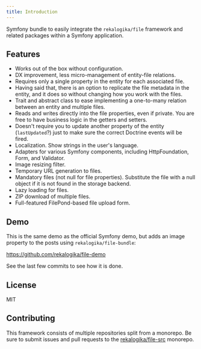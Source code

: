 ```yaml
---
title: Introduction
---
```


Symfony bundle to easily integrate the `rekalogika/file` framework and related
packages within a Symfony application.

## Features

* Works out of the box without configuration.
* DX improvement, less micro-management of entity-file relations.
* Requires only a single property in the entity for each associated file.
* Having said that, there is an option to replicate the file metadata in the
  entity, and it does so without changing how you work with the files.
* Trait and abstract class to ease implementing a one-to-many relation between
  an entity and multiple files.
* Reads and writes directly into the file properties, even if private. You are
  free to have business logic in the getters and setters.
* Doesn't require you to update another property of the entity (`lastUpdated`?)
  just to make sure the correct Doctrine events will be fired.
* Localization. Show strings in the user's language.
* Adapters for various Symfony components, including HttpFoundation, Form, and
  Validator.
* Image resizing filter.
* Temporary URL generation to files.
* Mandatory files (not null for file properties). Substitute the file with a
  null object if it is not found in the storage backend.
* Lazy loading for files.
* ZIP download of multiple files.
* Full-featured FilePond-based file upload form.

## Demo

This is the same demo as the official Symfony demo, but adds an image property
to the posts using `rekalogika/file-bundle`:

https://github.com/rekalogika/file-demo

See the last few commits to see how it is done.

## License

MIT

## Contributing

This framework consists of multiple repositories split from a monorepo. Be
sure to submit issues and pull requests to the
[rekalogika/file-src](https://github.com/rekalogika/file-src) monorepo.